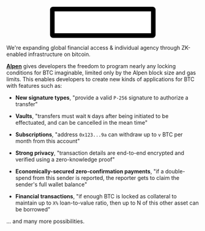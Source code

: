 <p align="center">
  <img src="images/logo.png" alt="Alpen Labs Logo" width="50%"  style="background: black; padding: 12px; border-radius: 8px">
</p>

We're expanding global financial access
& individual agency through ZK-enabled infrastructure on bitcoin.

[**Alpen**](https://alpenlabs.io) gives developers the freedom to program nearly
any locking conditions for BTC imaginable,
limited only by the Alpen block size and gas limits.
This enables developers to create new kinds of applications for BTC
with features such as:

- **New signature types**, "provide a valid `P-256` signature to authorize a transfer"

- **Vaults**, "transfers must wait `N` days after being initiated to be effectuated,
  and can be cancelled in the mean time"

- **Subscriptions**, "address `0x123...9a` can withdraw up to `v` BTC 
  per month from this account"

- **Strong privacy**, "transaction details are end-to-end encrypted
  and verified using a zero-knowledge proof"

- **Economically-secured zero-confirmation payments**,
  "if a double-spend from this sender is reported,
  the reporter gets to claim the sender's full wallet balance"

- **Financial transactions**,
  "if enough BTC is locked as collateral to maintain up
  to `X%` loan-to-value ratio,
  then up to N of this other asset can be borrowed"

... and many more possibilities.

